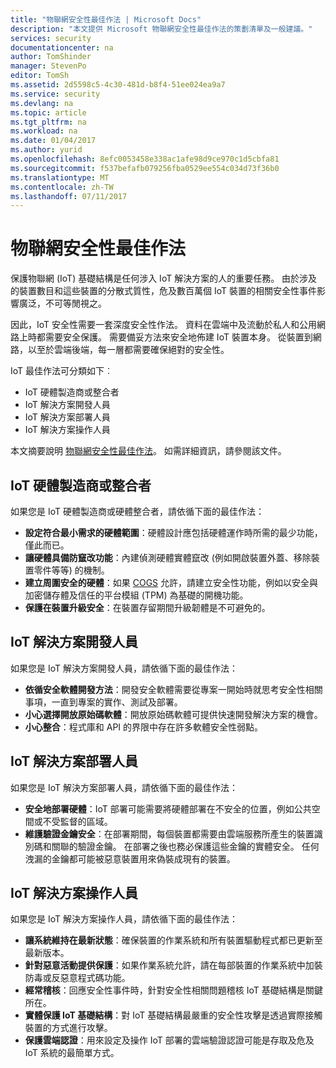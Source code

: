 ```yaml
---
title: "物聯網安全性最佳作法 | Microsoft Docs"
description: "本文提供 Microsoft 物聯網安全性最佳作法的策劃清單及一般建議。"
services: security
documentationcenter: na
author: TomShinder
manager: StevenPo
editor: TomSh
ms.assetid: 2d5598c5-4c30-481d-b8f4-51ee024ea9a7
ms.service: security
ms.devlang: na
ms.topic: article
ms.tgt_pltfrm: na
ms.workload: na
ms.date: 01/04/2017
ms.author: yurid
ms.openlocfilehash: 8efc0053458e338ac1afe98d9ce970c1d5cbfa81
ms.sourcegitcommit: f537befafb079256fba0529ee554c034d73f36b0
ms.translationtype: MT
ms.contentlocale: zh-TW
ms.lasthandoff: 07/11/2017
---
```

# <a name="internet-of-things-security-best-practices"></a>物聯網安全性最佳作法
保護物聯網 (IoT) 基礎結構是任何涉入 IoT 解決方案的人的重要任務。 由於涉及的裝置數目和這些裝置的分散式質性，危及數百萬個 IoT 裝置的相關安全性事件影響廣泛，不可等閒視之。

因此，IoT 安全性需要一套深度安全性作法。 資料在雲端中及流動於私人和公用網路上時都需要安全保護。 需要備妥方法來安全地佈建 IoT 裝置本身。 從裝置到網路，以至於雲端後端，每一層都需要確保絕對的安全性。

IoT 最佳作法可分類如下︰

* IoT 硬體製造商或整合者
* IoT 解決方案開發人員
* IoT 解決方案部署人員
* IoT 解決方案操作人員

本文摘要說明 [物聯網安全性最佳作法](../iot-suite/iot-security-best-practices.md)。 如需詳細資訊，請參閱該文件。

## <a name="iot-hardware-manufacturer-or-integrator"></a>IoT 硬體製造商或整合者
如果您是 IoT 硬體製造商或硬體整合者，請依循下面的最佳作法：

* **設定符合最小需求的硬體範圍**：硬體設計應包括硬體運作時所需的最少功能，僅此而已。 
* **讓硬體具備防竄改功能**：內建偵測硬體實體竄改 (例如開啟裝置外蓋、移除裝置零件等等) 的機制。 
* **建立周圍安全的硬體**：如果 [COGS](https://en.wikipedia.org/wiki/Cost_of_goods_sold) 允許，請建立安全性功能，例如以安全與加密儲存體及信任的平台模組 (TPM) 為基礎的開機功能。
* **保護在裝置升級安全**：在裝置存留期間升級韌體是不可避免的。

## <a name="iot-solution-developer"></a>IoT 解決方案開發人員
如果您是 IoT 解決方案開發人員，請依循下面的最佳作法：

* **依循安全軟體開發方法**：開發安全軟體需要從專案一開始時就思考安全性相關事項，一直到專案的實作、測試及部署。
* **小心選擇開放原始碼軟體**：開放原始碼軟體可提供快速開發解決方案的機會。
* **小心整合**：程式庫和 API 的界限中存在許多軟體安全性弱點。 

## <a name="iot-solution-deployer"></a>IoT 解決方案部署人員
如果您是 IoT 解決方案部署人員，請依循下面的最佳作法：

* **安全地部署硬體**：IoT 部署可能需要將硬體部署在不安全的位置，例如公共空間或不受監督的區域。
* **維護驗證金鑰安全**：在部署期間，每個裝置都需要由雲端服務所產生的裝置識別碼和關聯的驗證金鑰。 在部署之後也務必保護這些金鑰的實體安全。 任何洩漏的金鑰都可能被惡意裝置用來偽裝成現有的裝置。

## <a name="iot-solution-operator"></a>IoT 解決方案操作人員
如果您是 IoT 解決方案操作人員，請依循下面的最佳作法：

* **讓系統維持在最新狀態**：確保裝置的作業系統和所有裝置驅動程式都已更新至最新版本。 
* **針對惡意活動提供保護**：如果作業系統允許，請在每部裝置的作業系統中加裝防毒或反惡意程式碼功能。 
* **經常稽核**：回應安全性事件時，針對安全性相關問題稽核 IoT 基礎結構是關鍵所在。
* **實體保護 IoT 基礎結構**：對 IoT 基礎結構最嚴重的安全性攻擊是透過實際接觸裝置的方式進行攻擊。
* **保護雲端認證**：用來設定及操作 IoT 部署的雲端驗證認證可能是存取及危及 IoT 系統的最簡單方式。 

